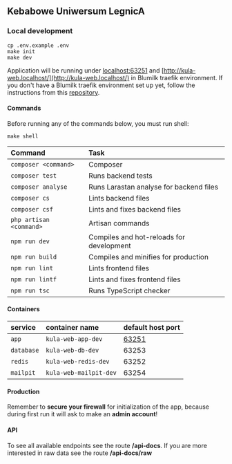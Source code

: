 ## Kebabowe Uniwersum LegnicA

### Local development
```
cp .env.example .env
make init
make dev
```
Application will be running under [localhost:63251](localhost:63251) and [http://kula-web.localhost/](http://kula-web.localhost/) in Blumilk traefik environment. If you don't have a Blumilk traefik environment set up yet, follow the instructions from this [repository](https://github.com/blumilksoftware/environment).

#### Commands
Before running any of the commands below, you must run shell:
```
make shell
```

| Command                 | Task                                        |
|:------------------------|:--------------------------------------------|
| `composer <command>`    | Composer                                    |
| `composer test`         | Runs backend tests                          |
| `composer analyse`      | Runs Larastan analyse for backend files     |
| `composer cs`           | Lints backend files                         |
| `composer csf`          | Lints and fixes backend files               |
| `php artisan <command>` | Artisan commands                            |
| `npm run dev`           | Compiles and hot-reloads for development    |
| `npm run build`         | Compiles and minifies for production        |
| `npm run lint`          | Lints frontend files                        |
| `npm run lintf`         | Lints and fixes frontend files              |
| `npm run tsc`           | Runs TypeScript checker                     |


#### Containers

| service    | container name            | default host port               |
|:-----------|:--------------------------|:--------------------------------|
| `app`      | `kula-web-app-dev`     | [63251](http://localhost:63251) |
| `database` | `kula-web-db-dev`      | 63253                           |
| `redis`    | `kula-web-redis-dev`   | 63252                           |
| `mailpit`  | `kula-web-mailpit-dev` | 63254                           |

#### Production

Remember to **secure your firewall** for initialization of the app, because during first run it will ask to make an **admin account**!

#### API

To see all available endpoints see the route **/api-docs**.
If you are more interested in raw data see the route **/api-docs/raw**
